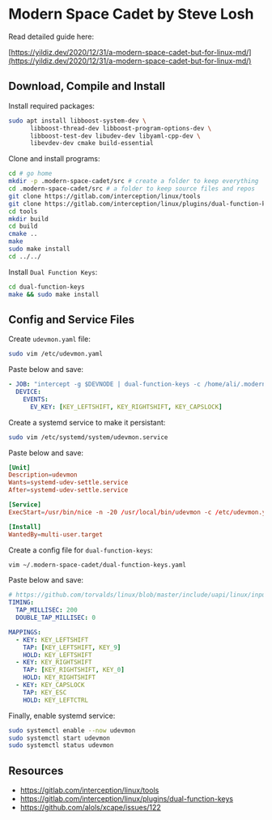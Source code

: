 
# Modern Space Cadet by Steve Losh

Read detailed guide here:

[https://yildiz.dev/2020/12/31/a-modern-space-cadet-but-for-linux-md/](https://yildiz.dev/2020/12/31/a-modern-space-cadet-but-for-linux-md/)

## Download, Compile and Install

Install required packages:

```bash
sudo apt install libboost-system-dev \
      libboost-thread-dev libboost-program-options-dev \
      libboost-test-dev libudev-dev libyaml-cpp-dev \
      libevdev-dev cmake build-essential
```

Clone and install programs:

```bash
cd # go home
mkdir -p .modern-space-cadet/src # create a folder to keep everything
cd .modern-space-cadet/src # a folder to keep source files and repos
git clone https://gitlab.com/interception/linux/tools
git clone https://gitlab.com/interception/linux/plugins/dual-function-keys
cd tools
mkdir build
cd build
cmake ..
make
sudo make install
cd ../../
```

Install `Dual Function Keys`:

```bash
cd dual-function-keys
make && sudo make install
```

## Config and Service Files

Create `udevmon.yaml` file:

```bash
sudo vim /etc/udevmon.yaml
```

Paste below and save:

```yaml
- JOB: "intercept -g $DEVNODE | dual-function-keys -c /home/ali/.modern-space-cadet/dual-function-keys.yaml | uinput -d $DEVNODE"
  DEVICE:
    EVENTS:
      EV_KEY: [KEY_LEFTSHIFT, KEY_RIGHTSHIFT, KEY_CAPSLOCK]
```

Create a systemd service to make it persistant:

```bash
sudo vim /etc/systemd/system/udevmon.service
```

Paste below and save:

```conf
[Unit]
Description=udevmon
Wants=systemd-udev-settle.service
After=systemd-udev-settle.service

[Service]
ExecStart=/usr/bin/nice -n -20 /usr/local/bin/udevmon -c /etc/udevmon.yaml

[Install]
WantedBy=multi-user.target
```

Create a config file for `dual-function-keys`:

```bash
vim ~/.modern-space-cadet/dual-function-keys.yaml
```

Paste below and save:

```yaml
# https://github.com/torvalds/linux/blob/master/include/uapi/linux/input-event-codes.h
TIMING:
  TAP_MILLISEC: 200
  DOUBLE_TAP_MILLISEC: 0

MAPPINGS:
  - KEY: KEY_LEFTSHIFT
    TAP: [KEY_LEFTSHIFT, KEY_9]
    HOLD: KEY_LEFTSHIFT
  - KEY: KEY_RIGHTSHIFT
    TAP: [KEY_RIGHTSHIFT, KEY_0]
    HOLD: KEY_RIGHTSHIFT
  - KEY: KEY_CAPSLOCK
    TAP: KEY_ESC
    HOLD: KEY_LEFTCTRL
```

Finally, enable systemd service:

```bash
sudo systemctl enable --now udevmon
sudo systemctl start udevmon
sudo systemctl status udevmon
```

## Resources

- https://gitlab.com/interception/linux/tools
- https://gitlab.com/interception/linux/plugins/dual-function-keys
- https://github.com/alols/xcape/issues/122
